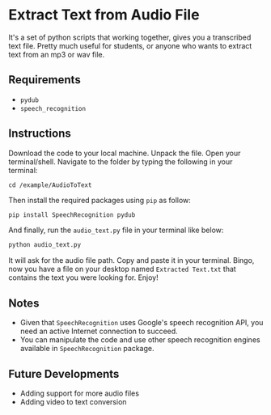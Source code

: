# Extract Text from Audio File
It's a set of python scripts that working together, gives you a transcribed text file. Pretty much useful for students, or anyone who wants to extract text from an mp3 or wav file.

## Requirements
- `pydub`
- `speech_recognition`

## Instructions
Download the code to your local machine. Unpack the file. Open your terminal/shell. Navigate to the folder by typing the following in your terminal:

`cd /example/AudioToText`

Then install the required packages using `pip` as follow:

```bash
pip install SpeechRecognition pydub
```

And finally, run the `audio_text.py` file in your terminal like below:

```bash
python audio_text.py
```

It will ask for the audio file path. Copy and paste it in your terminal. Bingo, now you have a file on your desktop named `Extracted Text.txt` that contains the text you were looking for. Enjoy!

## Notes
- Given that `SpeechRecognition` uses Google's speech recognition API, you need an active Internet connection to succeed.
- You can manipulate the code and use other speech recognition engines available in `SpeechRecognition` package.

## Future Developments
- Adding support for more audio files
- Adding video to text conversion
